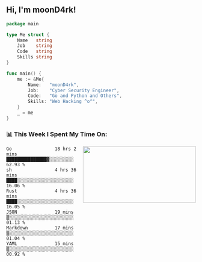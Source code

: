 <h2> Hi, I'm moonD4rk!</h2>

```go
package main

type Me struct {
	Name   string
	Job    string
	Code   string
	Skills string
}

func main() {
	me := &Me{
		Name:   "moonD4rk",
		Job:    "Cyber Security Engineer",
		Code:   "Go and Python and Others",
		Skills: "Web Hacking ^o^",
	}
	_ = me
}
```

<h3>📊 This Week I Spent My Time On:</h3>
<img align='right' src="https://github-readme-stats.vercel.app/api?username=moond4rk&show_icons=true&theme=radical", width="300" height="150">

<!--START_SECTION:waka-->

```text
Go                18 hrs 2 mins   ███████████████▓░░░░░░░░░   62.93 %
sh                4 hrs 36 mins   ████░░░░░░░░░░░░░░░░░░░░░   16.06 %
Rust              4 hrs 36 mins   ████░░░░░░░░░░░░░░░░░░░░░   16.05 %
JSON              19 mins         ▒░░░░░░░░░░░░░░░░░░░░░░░░   01.13 %
Markdown          17 mins         ▒░░░░░░░░░░░░░░░░░░░░░░░░   01.04 %
YAML              15 mins         ▒░░░░░░░░░░░░░░░░░░░░░░░░   00.92 %
```

<!--END_SECTION:waka-->

